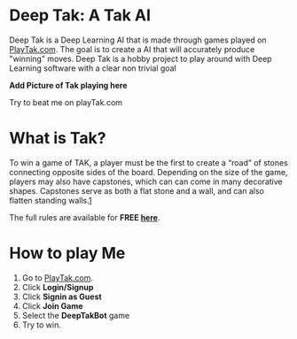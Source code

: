 Deep Tak: A Tak AI
=================

Deep Tak is a Deep Learning AI that is made through games played on [PlayTak.com](https://www.playtak.com/).
The goal is to create a AI that will accurately produce "winning" moves.
Deep Tak is a hobby project to play around with Deep Learning software with a clear non trivial goal


**Add Picture of Tak playing here**


Try to beat me on playTak.com 

What is Tak?
=============
To win a game of TAK, a player must be the first to create a “road” of stones connecting opposite sides of the board.
Depending on the size of the game, players may also have capstones, which can can come in many decorative shapes. Capstones serve as both a flat stone and a wall, and can also flatten standing walls.[1](http://cheapass.com/tak/)

The full rules are available for **FREE [here](http://cheapass.com/wp-content/uploads/2016/05/TakWebRules.pdf)**.

How to play Me
==============
1. Go to [PlayTak.com](https://www.playtak.com/).
2. Click **Login/Signup**
3. Click **Signin as Guest**
4. Click **Join Game**
5. Select the **DeepTakBot** game
6. Try to win.
